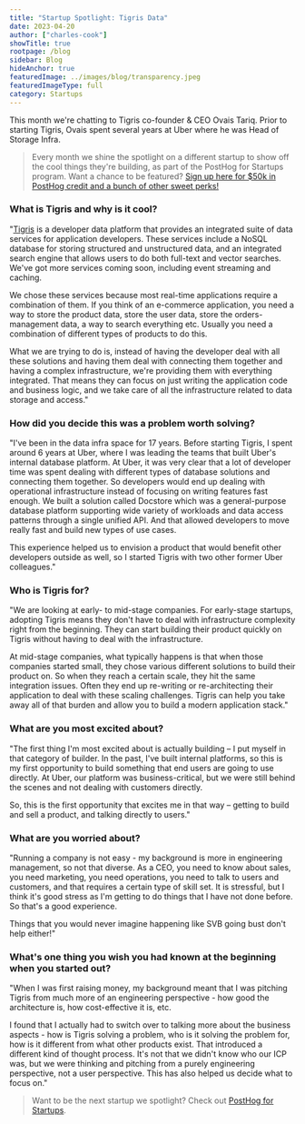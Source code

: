 ```yaml
---
title: "Startup Spotlight: Tigris Data"
date: 2023-04-20
author: ["charles-cook"]
showTitle: true
rootpage: /blog
sidebar: Blog
hideAnchor: true
featuredImage: ../images/blog/transparency.jpeg
featuredImageType: full
category: Startups
---
```


This month we're chatting to Tigris co-founder & CEO Ovais Tariq. Prior to starting Tigris, Ovais spent several years at Uber where he was Head of Storage Infra.

> Every month we shine the spotlight on a different startup to show off the cool things they're building, as part of the PostHog for Startups program. Want a chance to be featured? [Sign up here for $50k in PostHog credit and a bunch of other sweet perks!](/startups) 

### What is Tigris and why is it cool?

"[Tigris](https://www.tigrisdata.com/) is a developer data platform that provides an integrated suite of data services for application developers. These services include a NoSQL database for storing structured and unstructured data, and an integrated search engine that allows users to do both full-text and vector searches. We've got more services coming soon, including event streaming and caching.

We chose these services because most real-time applications require a combination of them. If you think of an e-commerce application, you need a way to store the product data, store the user data, store the orders-management data, a way to search everything etc. Usually you need a combination of different types of products to do this. 

What we are trying to do is, instead of having the developer deal with all these solutions and having them deal with connecting them together and having a complex infrastructure, we're providing them with everything integrated. That means they can focus on just writing the application code and business logic, and we take care of all the infrastructure related to data storage and access."

### How did you decide this was a problem worth solving?

"I've been in the data infra space for 17 years. Before starting Tigris, I spent around 6 years at Uber, where I was leading the teams that built Uber's internal database platform. At Uber, it was very clear that a lot of developer time was spent dealing with different types of database solutions and connecting them together. So developers would end up dealing with operational infrastructure instead of focusing on writing features fast enough. We built a solution called Docstore which was a general-purpose database platform supporting wide variety of workloads and data access patterns through a single unified API. And that allowed developers to move really fast and build new types of use cases. 

This experience helped us to envision a product that would benefit other developers outside as well, so I started Tigris with two other former Uber colleagues."

### Who is Tigris for?

"We are looking at early- to mid-stage companies. For early-stage startups, adopting Tigris means they don't have to deal with infrastructure complexity right from the beginning. They can start building their product quickly on Tigris without having to deal with the infrastructure. 

At mid-stage companies, what typically happens is that when those companies started small, they chose various different solutions to build their product on. So when they reach a certain scale, they hit the same integration issues. Often they end up re-writing or re-architecting their application to deal with these scaling challenges. Tigris can help you take away all of that burden and allow you to build a modern application stack."

### What are you most excited about?

"The first thing I'm most excited about is actually building – I put myself in that category of builder. In the past, I've built internal platforms, so this is my first opportunity to build something that end users are going to use directly. At Uber, our platform was business-critical, but we were still behind the scenes and not dealing with customers directly. 

So, this is the first opportunity that excites me in that way – getting to build and sell a product, and talking directly to users."

### What are you worried about?

"Running a company is not easy - my background is more in engineering management, so not that diverse. As a CEO, you need to know about sales, you need marketing, you need operations, you need to talk to users and customers, and that requires a certain type of skill set. It is stressful, but I think it's good stress as I'm getting to do things that I have not done before. So that's a good experience.

Things that you would never imagine happening like SVB going bust don't help either!"

### What's one thing you wish you had known at the beginning when you started out?

"When I was first raising money, my background meant that I was pitching Tigris from much more of an engineering perspective - how good the architecture is, how cost-effective it is, etc. 

I found that I actually had to switch over to talking more about the business aspects - how is Tigris solving a problem, who is it solving the problem for, how is it different from what other products exist. That introduced a different kind of thought process. It's not that we didn't know who our ICP was, but we were thinking and pitching from a purely engineering perspective, not a user perspective. This has also helped us decide what to focus on." 

> Want to be the next startup we spotlight? Check out [PostHog for Startups](/startups).

